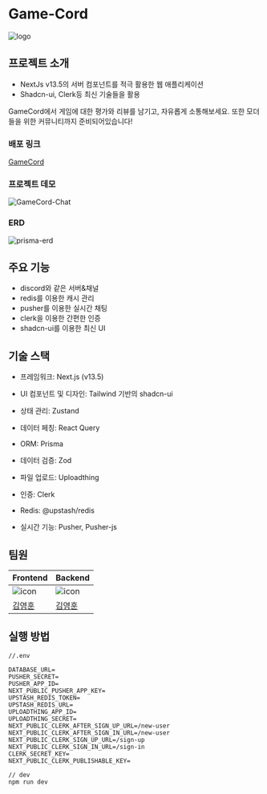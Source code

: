# Game-Cord

![logo](https://github.com/joseph0926/TripCord/assets/100750188/a8fa4a5f-3f10-4885-b3ac-4f3608e3c59a)

## 프로젝트 소개

- NextJs v13.5의 서버 컴포넌트를 적극 활용한 웹 애플리케이션
- Shadcn-ui, Clerk등 최신 기술들을 활용

GameCord에서 게임에 대한 평가와 리뷰를 남기고, 자유롭게 소통해보세요. 또한 모더들을 위한 커뮤니티까지 준비되어있습니다!

### 배포 링크

[GameCord](https://game-cord-six.vercel.app/)

### 프로젝트 데모

![GameCord-Chat](https://github.com/joseph0926/GameCord/assets/100750188/342f584a-9cb2-4413-8983-fa1947170ab4)


### ERD

![prisma-erd](https://github.com/joseph0926/TripCord/assets/100750188/1fc17eec-2072-48bd-8213-de500c2d6e91)

## 주요 기능

- discord와 같은 서버&채널
- redis를 이용한 캐시 관리
- pusher를 이용한 실시간 채팅
- clerk을 이용한 간편한 인증
- shadcn-ui를 이용한 최신 UI

## 기술 스택

- 프레임워크: Next.js (v13.5)
- UI 컴포넌트 및 디자인: Tailwind 기반의 shadcn-ui

- 상태 관리: Zustand
- 데이터 페칭: React Query

- ORM: Prisma
- 데이터 검증: Zod
- 파일 업로드: Uploadthing
- 인증: Clerk
- Redis: @upstash/redis
- 실시간 기능: Pusher, Pusher-js

## 팀원

| Frontend                                                                                                          | Backend                                                                                                           |
| ----------------------------------------------------------------------------------------------------------------- | ----------------------------------------------------------------------------------------------------------------- |
| ![icon](https://github.com/joseph0926/project_02-MoneyNote/assets/100750188/212deebf-579d-409e-83b3-ead4e4ef7a90) | ![icon](https://github.com/joseph0926/project_02-MoneyNote/assets/100750188/212deebf-579d-409e-83b3-ead4e4ef7a90) |
| [김영훈](https://github.com/joseph0926)                                                                           | [김영훈](https://github.com/joseph0926)                                                                           |

## 실행 방법

```
//.env

DATABASE_URL=
PUSHER_SECRET=
PUSHER_APP_ID=
NEXT_PUBLIC_PUSHER_APP_KEY=
UPSTASH_REDIS_TOKEN=
UPSTASH_REDIS_URL=
UPLOADTHING_APP_ID=
UPLOADTHING_SECRET=
NEXT_PUBLIC_CLERK_AFTER_SIGN_UP_URL=/new-user
NEXT_PUBLIC_CLERK_AFTER_SIGN_IN_URL=/new-user
NEXT_PUBLIC_CLERK_SIGN_UP_URL=/sign-up
NEXT_PUBLIC_CLERK_SIGN_IN_URL=/sign-in
CLERK_SECRET_KEY=
NEXT_PUBLIC_CLERK_PUBLISHABLE_KEY=

// dev
npm run dev

```
